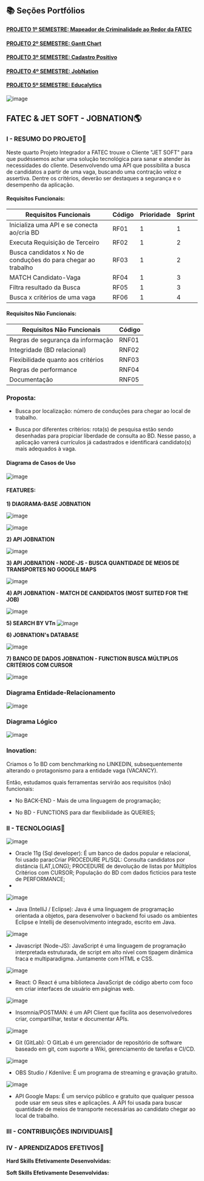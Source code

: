 ## 📚 Seções Portfólios

<h4 align="left"><a href="https://github.com/caroolps/Portfolio01">PROJETO 1º SEMESTRE: Mapeador de Criminalidade ao Redor da FATEC</a></h4>
<h4 align="left"><a href="https://github.com/caroolps/Portfolio02">PROJETO 2º SEMESTRE: Gantt Chart</a></h4>
<h4 align="left"><a href="https://github.com/caroolps/Portfolio03">PROJETO 3º SEMESTRE: Cadastro Positivo</a></h4>
<h4 align="left"><a href="https://github.com/caroolps/Portfolio04">PROJETO 4º SEMESTRE: JobNation</a></h4>
<h4 align="left"><a href="https://github.com/caroolps/Portfolio05">PROJETO 5º SEMESTRE: Educalytics</a></h4>

![image](https://user-images.githubusercontent.com/61089745/158082449-894548ea-e14d-4de7-896d-12d2a9ec1d74.png)

## FATEC & JET SOFT - JOBNATION:earth_americas:

### **I - RESUMO DO PROJETO**:page_facing_up: 

Neste quarto Projeto Integrador a FATEC trouxe o Cliente "JET SOFT" para que pudéssemos achar uma solução tecnológica para sanar e atender às necessidades do cliente.
Desenvolvendo uma API que possibilita a busca de candidatos a partir de uma vaga, buscando uma contração veloz e assertiva. Dentre os critérios, deverão ser destaques a segurança e o desempenho da aplicação.

#### Requisitos Funcionais:


| Requisitos Funcionais                                                  | Código | Prioridade | Sprint |
|------------------------------------------------------------------------|--------|------------|--------|
| Inicializa uma API e se conecta ao/cria BD                | RF01   | 1          | 1      |
| Executa Requisição de Terceiro | RF02   | 1          | 2      |
| Busca candidatos x No de conduções do para chegar ao trabalho                                 | RF03   | 1          | 2      |
| MATCH Candidato-Vaga                                                 | RF04  | 1          | 3     |
| Filtra resultado da Busca | RF05  | 1          | 3      |
| Busca x critérios de uma vaga                            | RF06   | 1          | 4      |


#### Requisitos Não Funcionais:


| Requisitos Não Funcionais                            | Código | 
|------------------------------------------------------|--------|
| Regras de segurança da informação           | RNF01  |
| Integridade (BD relacional)                   | RNF02  |
| Flexibilidade quanto aos critérios                                    | RNF03  |
| Regras de performance   | RNF04  |
| Documentação  | RNF05 |

### Proposta:
- Busca por localização: número de conduções para chegar ao local de trabalho.

- Busca por diferentes critérios: rota(s) de pesquisa estão sendo desenhadas para propiciar liberdade de consulta ao BD. Nesse passo, a aplicação varrerá  currículos já cadastrados e identificará candidato(s)  mais adequados à vaga.

#### Diagrama de Casos de Uso

![image](https://user-images.githubusercontent.com/61089745/159176256-013d0b24-b377-4d74-a132-cef3b569b13c.png)

#### FEATURES:

**1) DIAGRAMA-BASE JOBNATION**

![image](https://user-images.githubusercontent.com/61089745/159175589-20bde7c2-7196-4f9b-ab77-7620db50f81d.png)


![image](https://user-images.githubusercontent.com/61089745/159175620-99812ced-b8fa-4a51-9afb-0a8d171d8af0.png)


**2) API JOBNATION**

![image](https://user-images.githubusercontent.com/61089745/159175730-a6778694-b968-4db9-802a-b57b7dac2802.png)

**3) API JOBNATION - NODE-JS - BUSCA QUANTIDADE DE MEIOS DE TRANSPORTES NO GOOGLE MAPS**

![image](https://user-images.githubusercontent.com/61089745/159175766-d0d65974-6f41-492b-9c63-979dd9367347.png)


**4) API JOBNATION - MATCH DE CANDIDATOS (MOST SUITED FOR THE JOB)**

![image](https://user-images.githubusercontent.com/61089745/159175866-5d9f6cb9-8642-4cb4-9841-87ca9060b7e0.png)

**5) SEARCH BY VTn**
![image](https://user-images.githubusercontent.com/61089745/159175929-19d4f5cd-331c-4df4-ad56-dae8f56abe94.png)

**6) JOBNATION's DATABASE**

![image](https://user-images.githubusercontent.com/61089745/159175967-18931a49-e6de-4aea-8de8-92a76986187d.png)

**7) BANCO DE DADOS JOBNATION - FUNCTION BUSCA MÚLTIPLOS CRITÉRIOS COM CURSOR**

![image](https://user-images.githubusercontent.com/61089745/159176040-49f7b721-de66-4767-ad12-a715522ef62f.png)


### Diagrama Entidade-Relacionamento

![image](https://user-images.githubusercontent.com/61089745/159176294-61786526-1747-4945-9dc8-e6a7b0cc23a5.png)

### Diagrama Lógico
![image](https://user-images.githubusercontent.com/61089745/159176313-488a36cc-603c-4de9-9364-7b79a45707e9.png)


### Inovation:

Criamos o 1o BD com benchmarking no LINKEDIN, subsequentemente alterando o protagonismo para a entidade vaga (VACANCY).

Então, estudamos quais ferramentas servirão aos requisitos (não) funcionais: 

- No BACK-END - Mais de uma linguagem de programação;

- No BD - FUNCTIONS para dar flexibilidade às QUERIES;


### **II - TECNOLOGIAS**:iphone:

![image](https://user-images.githubusercontent.com/61089745/161389515-9616f82e-1054-46e8-9a72-44205be9678a.png)
- Oracle 11g (Sql developer): É um banco de dados popular e relacional, foi usado paracCriar PROCEDURE PL/SQL: Consulta candidatos por distância (LAT,LONG); PROCEDURE  de devolução de listas por Múltiplos  Critérios com CURSOR; População do BD com dados fictícios para teste de PERFORMANCE;
-

![image](https://user-images.githubusercontent.com/61089745/161389576-a377fd09-2c54-40b6-9a7e-c000dd778977.png)
- Java (IntelliJ / Eclipse): Java é uma linguagem de programação orientada a objetos, para desenvolver o backend foi usado os ambientes Eclipse e Intellij de desenvolvimento integrado, escrito em Java. 


![image](https://user-images.githubusercontent.com/61089745/161389691-e18df3bc-2b7d-41bd-b70b-fd59e8d8b266.png)
- Javascript (Node-JS): JavaScript é uma linguagem de programação interpretada estruturada, de script em alto nível com tipagem dinâmica fraca e multiparadigma. Juntamente com HTML e CSS.


![image](https://user-images.githubusercontent.com/61089745/161389774-0acaa3e2-478b-444f-aeba-2f6ad4fec469.png)
- React: O React é uma biblioteca JavaScript de código aberto com foco em criar interfaces de usuário em páginas web.


![image](https://user-images.githubusercontent.com/61089745/161389788-7f4c74dd-fa4b-410a-9e51-376cf8c33817.png)
- Insomnia/POSTMAN:  é um API Client que facilita aos desenvolvedores criar, compartilhar, testar e documentar APIs.


![image](https://user-images.githubusercontent.com/61089745/161389814-314472c1-6046-4348-93ff-c5f1781d0f82.png)
- Git (GitLab): O GitLab é um gerenciador de repositório de software baseado em git, com suporte a Wiki, gerenciamento de tarefas e CI/CD.


![image](https://user-images.githubusercontent.com/61089745/161389851-2c62d470-bb85-479e-9ac2-67c9346a3ee5.png)
- OBS Studio / Kdenlive: É um programa de streaming e gravação gratuito.


![image](https://user-images.githubusercontent.com/61089745/161389881-fda70645-5197-4c2d-9309-9537b2537a68.png)
- API Google Maps: É um serviço público e gratuito que qualquer pessoa pode usar em seus sites e aplicações. A API foi usada para buscar quantidade de meios de transporte necessárias ao candidato chegar ao local de trabalho.

### **III - CONTRIBUIÇÕES INDIVIDUAIS**:bow:


### **IV - APRENDIZADOS EFETIVOS**:closed_book:

**Hard Skills Efetivamente Desenvolvidas:**

**Soft Skills Efetivamente Desenvolvidas:**



